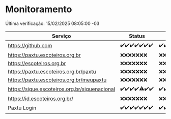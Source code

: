 # Monitoramento

Última verificação: 15/02/2025 08:05:00 -03

|Serviço|Status|Últimas 24h|
|---|---|---|
|https://github.com|<span title="2025-02-08: OK=23">✔️</span><span title="2025-02-09: OK=23">✔️</span><span title="2025-02-10: OK=23">✔️</span><span title="2025-02-11: OK=23">✔️</span><span title="2025-02-12: OK=23">✔️</span><span title="2025-02-13: OK=23">✔️</span><span title="2025-02-14: OK=10">✔️</span>|<span title="14/02/2025 08:06:00 -03 : 200">✔️</span><span title="14/02/2025 09:14:00 -03 : 200">✔️</span><span title="14/02/2025 10:16:00 -03 : 200">✔️</span><span title="14/02/2025 11:07:00 -03 : 200">✔️</span><span title="14/02/2025 12:08:00 -03 : 200">✔️</span><span title="14/02/2025 13:09:00 -03 : 200">✔️</span><span title="14/02/2025 14:07:00 -03 : 200">✔️</span><span title="14/02/2025 15:11:00 -03 : 200">✔️</span><span title="14/02/2025 16:06:00 -03 : 200">✔️</span><span title="14/02/2025 17:08:00 -03 : 200">✔️</span><span title="14/02/2025 18:07:00 -03 : 200">✔️</span><span title="14/02/2025 19:07:00 -03 : 200">✔️</span><span title="14/02/2025 20:07:00 -03 : 200">✔️</span><span title="14/02/2025 21:39:00 -03 : 200">✔️</span><span title="14/02/2025 23:08:00 -03 : 200">✔️</span><span title="15/02/2025 00:11:00 -03 : 200">✔️</span><span title="15/02/2025 01:09:00 -03 : 200">✔️</span><span title="15/02/2025 02:07:00 -03 : 200">✔️</span><span title="15/02/2025 03:10:00 -03 : 200">✔️</span><span title="15/02/2025 04:07:00 -03 : 200">✔️</span><span title="15/02/2025 05:10:00 -03 : 200">✔️</span><span title="15/02/2025 06:07:00 -03 : 200">✔️</span><span title="15/02/2025 07:07:00 -03 : 200">✔️</span><span title="15/02/2025 08:05:00 -03 : 200">✔️</span>|
|https://paxtu.escoteiros.org.br|<span title="2025-02-08: Falhas=23">❌</span><span title="2025-02-09: Falhas=23">❌</span><span title="2025-02-10: Falhas=23">❌</span><span title="2025-02-11: Falhas=23">❌</span><span title="2025-02-12: Falhas=23">❌</span><span title="2025-02-13: Falhas=23">❌</span><span title="2025-02-14: Falhas=10">❌</span>|<span title="14/02/2025 08:06:00 -03 : 403">❌</span><span title="14/02/2025 09:14:00 -03 : 403">❌</span><span title="14/02/2025 10:16:00 -03 : 403">❌</span><span title="14/02/2025 11:07:00 -03 : 403">❌</span><span title="14/02/2025 12:08:00 -03 : 403">❌</span><span title="14/02/2025 13:09:00 -03 : 403">❌</span><span title="14/02/2025 14:07:00 -03 : 403">❌</span><span title="14/02/2025 15:11:00 -03 : 403">❌</span><span title="14/02/2025 16:06:00 -03 : 403">❌</span><span title="14/02/2025 17:08:00 -03 : 403">❌</span><span title="14/02/2025 18:07:00 -03 : 403">❌</span><span title="14/02/2025 19:07:00 -03 : 403">❌</span><span title="14/02/2025 20:07:00 -03 : 403">❌</span><span title="14/02/2025 21:39:00 -03 : 403">❌</span><span title="14/02/2025 23:08:00 -03 : 403">❌</span><span title="15/02/2025 00:11:00 -03 : 403">❌</span><span title="15/02/2025 01:09:00 -03 : 403">❌</span><span title="15/02/2025 02:07:00 -03 : 403">❌</span><span title="15/02/2025 03:10:00 -03 : 403">❌</span><span title="15/02/2025 04:07:00 -03 : 403">❌</span><span title="15/02/2025 05:10:00 -03 : 403">❌</span><span title="15/02/2025 06:07:00 -03 : 403">❌</span><span title="15/02/2025 07:07:00 -03 : 403">❌</span><span title="15/02/2025 08:05:00 -03 : 403">❌</span>|
|https://escoteiros.org.br|<span title="2025-02-08: Falhas=23">❌</span><span title="2025-02-09: Falhas=23">❌</span><span title="2025-02-10: Falhas=23">❌</span><span title="2025-02-11: Falhas=23">❌</span><span title="2025-02-12: Falhas=23">❌</span><span title="2025-02-13: Falhas=23">❌</span><span title="2025-02-14: Falhas=10">❌</span>|<span title="14/02/2025 08:06:00 -03 : 403">❌</span><span title="14/02/2025 09:14:00 -03 : 403">❌</span><span title="14/02/2025 10:16:00 -03 : 403">❌</span><span title="14/02/2025 11:07:00 -03 : 403">❌</span><span title="14/02/2025 12:08:00 -03 : 403">❌</span><span title="14/02/2025 13:09:00 -03 : 403">❌</span><span title="14/02/2025 14:07:00 -03 : 403">❌</span><span title="14/02/2025 15:11:00 -03 : 403">❌</span><span title="14/02/2025 16:06:00 -03 : 403">❌</span><span title="14/02/2025 17:08:00 -03 : 403">❌</span><span title="14/02/2025 18:07:00 -03 : 403">❌</span><span title="14/02/2025 19:07:00 -03 : 403">❌</span><span title="14/02/2025 20:07:00 -03 : 403">❌</span><span title="14/02/2025 21:39:00 -03 : 403">❌</span><span title="14/02/2025 23:08:00 -03 : 403">❌</span><span title="15/02/2025 00:11:00 -03 : 403">❌</span><span title="15/02/2025 01:09:00 -03 : 403">❌</span><span title="15/02/2025 02:07:00 -03 : 403">❌</span><span title="15/02/2025 03:10:00 -03 : 403">❌</span><span title="15/02/2025 04:07:00 -03 : 403">❌</span><span title="15/02/2025 05:10:00 -03 : 403">❌</span><span title="15/02/2025 06:07:00 -03 : 403">❌</span><span title="15/02/2025 07:07:00 -03 : 403">❌</span><span title="15/02/2025 08:05:00 -03 : 403">❌</span>|
|https://paxtu.escoteiros.org.br/paxtu|<span title="2025-02-08: Falhas=23">❌</span><span title="2025-02-09: Falhas=23">❌</span><span title="2025-02-10: Falhas=23">❌</span><span title="2025-02-11: Falhas=23">❌</span><span title="2025-02-12: Falhas=23">❌</span><span title="2025-02-13: Falhas=23">❌</span><span title="2025-02-14: Falhas=10">❌</span>|<span title="14/02/2025 08:06:00 -03 : 403">❌</span><span title="14/02/2025 09:14:00 -03 : 403">❌</span><span title="14/02/2025 10:16:00 -03 : 403">❌</span><span title="14/02/2025 11:07:00 -03 : 403">❌</span><span title="14/02/2025 12:08:00 -03 : 403">❌</span><span title="14/02/2025 13:09:00 -03 : 403">❌</span><span title="14/02/2025 14:07:00 -03 : 403">❌</span><span title="14/02/2025 15:11:00 -03 : 403">❌</span><span title="14/02/2025 16:06:00 -03 : 403">❌</span><span title="14/02/2025 17:08:00 -03 : 403">❌</span><span title="14/02/2025 18:07:00 -03 : 403">❌</span><span title="14/02/2025 19:07:00 -03 : 403">❌</span><span title="14/02/2025 20:07:00 -03 : 403">❌</span><span title="14/02/2025 21:39:00 -03 : 403">❌</span><span title="14/02/2025 23:08:00 -03 : 403">❌</span><span title="15/02/2025 00:11:00 -03 : 403">❌</span><span title="15/02/2025 01:09:00 -03 : 403">❌</span><span title="15/02/2025 02:07:00 -03 : 403">❌</span><span title="15/02/2025 03:10:00 -03 : 403">❌</span><span title="15/02/2025 04:07:00 -03 : 403">❌</span><span title="15/02/2025 05:10:00 -03 : 403">❌</span><span title="15/02/2025 06:07:00 -03 : 403">❌</span><span title="15/02/2025 07:07:00 -03 : 403">❌</span><span title="15/02/2025 08:05:00 -03 : 403">❌</span>|
|https://paxtu.escoteiros.org.br/meupaxtu|<span title="2025-02-08: Falhas=23">❌</span><span title="2025-02-09: Falhas=23">❌</span><span title="2025-02-10: Falhas=23">❌</span><span title="2025-02-11: Falhas=23">❌</span><span title="2025-02-12: Falhas=23">❌</span><span title="2025-02-13: Falhas=23">❌</span><span title="2025-02-14: Falhas=10">❌</span>|<span title="14/02/2025 08:06:00 -03 : 403">❌</span><span title="14/02/2025 09:14:00 -03 : 403">❌</span><span title="14/02/2025 10:16:00 -03 : 403">❌</span><span title="14/02/2025 11:07:00 -03 : 403">❌</span><span title="14/02/2025 12:08:00 -03 : 403">❌</span><span title="14/02/2025 13:09:00 -03 : 403">❌</span><span title="14/02/2025 14:07:00 -03 : 403">❌</span><span title="14/02/2025 15:11:00 -03 : 403">❌</span><span title="14/02/2025 16:06:00 -03 : 403">❌</span><span title="14/02/2025 17:08:00 -03 : 403">❌</span><span title="14/02/2025 18:07:00 -03 : 403">❌</span><span title="14/02/2025 19:07:00 -03 : 403">❌</span><span title="14/02/2025 20:07:00 -03 : 403">❌</span><span title="14/02/2025 21:39:00 -03 : 403">❌</span><span title="14/02/2025 23:08:00 -03 : 403">❌</span><span title="15/02/2025 00:11:00 -03 : 403">❌</span><span title="15/02/2025 01:09:00 -03 : 403">❌</span><span title="15/02/2025 02:07:00 -03 : 403">❌</span><span title="15/02/2025 03:10:00 -03 : 403">❌</span><span title="15/02/2025 04:07:00 -03 : 403">❌</span><span title="15/02/2025 05:10:00 -03 : 403">❌</span><span title="15/02/2025 06:07:00 -03 : 403">❌</span><span title="15/02/2025 07:07:00 -03 : 403">❌</span><span title="15/02/2025 08:05:00 -03 : 403">❌</span>|
|https://sigue.escoteiros.org.br/siguenacional|<span title="2025-02-08: OK=23">✔️</span><span title="2025-02-09: OK=23">✔️</span><span title="2025-02-10: OK=23">✔️</span><span title="2025-02-11: OK=23">✔️</span><span title="2025-02-12: OK=22, Falhas=1">⚠️</span><span title="2025-02-13: OK=23">✔️</span><span title="2025-02-14: OK=10">✔️</span>|<span title="14/02/2025 08:06:00 -03 : 200">✔️</span><span title="14/02/2025 09:14:00 -03 : 200">✔️</span><span title="14/02/2025 10:16:00 -03 : 200">✔️</span><span title="14/02/2025 11:07:00 -03 : 200">✔️</span><span title="14/02/2025 12:08:00 -03 : 200">✔️</span><span title="14/02/2025 13:09:00 -03 : 200">✔️</span><span title="14/02/2025 14:07:00 -03 : 200">✔️</span><span title="14/02/2025 15:11:00 -03 : 200">✔️</span><span title="14/02/2025 16:06:00 -03 : 200">✔️</span><span title="14/02/2025 17:08:00 -03 : 200">✔️</span><span title="14/02/2025 18:07:00 -03 : 200">✔️</span><span title="14/02/2025 19:07:00 -03 : 200">✔️</span><span title="14/02/2025 20:07:00 -03 : 200">✔️</span><span title="14/02/2025 21:39:00 -03 : 200">✔️</span><span title="14/02/2025 23:08:00 -03 : 200">✔️</span><span title="15/02/2025 00:11:00 -03 : 200">✔️</span><span title="15/02/2025 01:09:00 -03 : 200">✔️</span><span title="15/02/2025 02:07:00 -03 : 200">✔️</span><span title="15/02/2025 03:10:00 -03 : 200">✔️</span><span title="15/02/2025 04:07:00 -03 : 200">✔️</span><span title="15/02/2025 05:10:00 -03 : 200">✔️</span><span title="15/02/2025 06:07:00 -03 : 200">✔️</span><span title="15/02/2025 07:07:00 -03 : 200">✔️</span><span title="15/02/2025 08:05:00 -03 : 200">✔️</span>|
|https://id.escoteiros.org.br/|<span title="2025-02-08: Falhas=23">❌</span><span title="2025-02-09: Falhas=23">❌</span><span title="2025-02-10: Falhas=23">❌</span><span title="2025-02-11: Falhas=23">❌</span><span title="2025-02-12: Falhas=23">❌</span><span title="2025-02-13: Falhas=23">❌</span><span title="2025-02-14: Falhas=10">❌</span>|<span title="14/02/2025 08:06:00 -03 : 403">❌</span><span title="14/02/2025 09:14:00 -03 : 403">❌</span><span title="14/02/2025 10:16:00 -03 : 403">❌</span><span title="14/02/2025 11:07:00 -03 : 403">❌</span><span title="14/02/2025 12:08:00 -03 : 403">❌</span><span title="14/02/2025 13:09:00 -03 : 403">❌</span><span title="14/02/2025 14:07:00 -03 : 403">❌</span><span title="14/02/2025 15:11:00 -03 : 403">❌</span><span title="14/02/2025 16:06:00 -03 : 403">❌</span><span title="14/02/2025 17:08:00 -03 : 403">❌</span><span title="14/02/2025 18:07:00 -03 : 403">❌</span><span title="14/02/2025 19:07:00 -03 : 403">❌</span><span title="14/02/2025 20:07:00 -03 : 403">❌</span><span title="14/02/2025 21:39:00 -03 : 403">❌</span><span title="14/02/2025 23:08:00 -03 : 403">❌</span><span title="15/02/2025 00:11:00 -03 : 403">❌</span><span title="15/02/2025 01:09:00 -03 : 403">❌</span><span title="15/02/2025 02:07:00 -03 : 403">❌</span><span title="15/02/2025 03:10:00 -03 : 403">❌</span><span title="15/02/2025 04:07:00 -03 : 403">❌</span><span title="15/02/2025 05:10:00 -03 : 403">❌</span><span title="15/02/2025 06:07:00 -03 : 403">❌</span><span title="15/02/2025 07:07:00 -03 : 403">❌</span><span title="15/02/2025 08:05:00 -03 : 403">❌</span>|
|Paxtu Login|<span title="2025-02-08: OK=23">✔️</span><span title="2025-02-09: OK=23">✔️</span><span title="2025-02-10: OK=23">✔️</span><span title="2025-02-11: OK=23">✔️</span><span title="2025-02-12: OK=23">✔️</span><span title="2025-02-13: OK=23">✔️</span><span title="2025-02-14: OK=10">✔️</span>|<span title="14/02/2025 08:06:00 -03 : 200">✔️</span><span title="14/02/2025 09:14:00 -03 : 200">✔️</span><span title="14/02/2025 10:16:00 -03 : 200">✔️</span><span title="14/02/2025 11:07:00 -03 : 200">✔️</span><span title="14/02/2025 12:08:00 -03 : 200">✔️</span><span title="14/02/2025 13:09:00 -03 : 200">✔️</span><span title="14/02/2025 14:07:00 -03 : 200">✔️</span><span title="14/02/2025 15:11:00 -03 : 200">✔️</span><span title="14/02/2025 16:06:00 -03 : 200">✔️</span><span title="14/02/2025 17:08:00 -03 : 200">✔️</span><span title="14/02/2025 18:07:00 -03 : 200">✔️</span><span title="14/02/2025 19:07:00 -03 : 200">✔️</span><span title="14/02/2025 20:07:00 -03 : 200">✔️</span><span title="14/02/2025 21:39:00 -03 : 200">✔️</span><span title="14/02/2025 23:08:00 -03 : 200">✔️</span><span title="15/02/2025 00:11:00 -03 : 200">✔️</span><span title="15/02/2025 01:09:00 -03 : 200">✔️</span><span title="15/02/2025 02:07:00 -03 : 200">✔️</span><span title="15/02/2025 03:10:00 -03 : 200">✔️</span><span title="15/02/2025 04:07:00 -03 : 200">✔️</span><span title="15/02/2025 05:10:00 -03 : 200">✔️</span><span title="15/02/2025 06:07:00 -03 : 200">✔️</span><span title="15/02/2025 07:07:00 -03 : 200">✔️</span><span title="15/02/2025 08:05:00 -03 : 200">✔️</span>|
